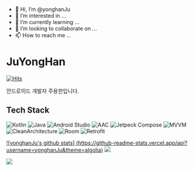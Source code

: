 - 👋 Hi, I’m @yonghanJu
- 👀 I’m interested in ...
- 🌱 I’m currently learning ...
- 💞️ I’m looking to collaborate on ...
- 📫 How to reach me ...

<!---
yonghanJu/yonghanJu is a ✨ special ✨ repository because its `README.md` (this file) appears on your GitHub profile.
You can click the Preview link to take a look at your changes.
--->

# JuYongHan

[![Hits](https://hits.seeyoufarm.com/api/count/incr/badge.svg?url=https%3A%2F%2Fgithub.com%2FyonghanJu&count_bg=%2379C83D&title_bg=%23555555&icon=&icon_color=%23E7E7E7&title=hits&edge_flat=false)](https://hits.seeyoufarm.com)

안드로이드 개발자 주용한입니다.

## Tech Stack

![Kotlin](https://img.shields.io/badge/Kotlin-5F00FF) ![Java](https://img.shields.io/badge/Java-aabbcc) ![Android Studio](https://img.shields.io/badge/Android_Studio-43853d) ![AAC](https://img.shields.io/badge/AAC-FFE400) ![Jetpeck Compose](https://img.shields.io/badge/Jetpeck_Compose-0054FF) ![MVVM](https://img.shields.io/badge/MVVM-121212) ![CleanArchitecture](https://img.shields.io/badge/Clean_Architecture-1100FF) ![Room](https://img.shields.io/badge/Room-0054FF) ![Retrofit](https://img.shields.io/badge/Retrofit-43853d) 

[![yonghanJu's github stats] (https://github-readme-stats.vercel.app/api?username=yonghanJu&theme=algolia)](https://github.com/yonghanJu)
![](https://github-readme-stats.vercel.app/api/top-langs/?username=yonghanJu&layout=compact&theme=algolia)

![](https://raw.githubusercontent.com/yonghanJu/yonghanJu/output/github-contribution-grid-snake.svg)
